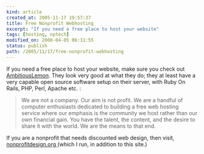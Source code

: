 ```yaml
---
kind: article
created_at: 2005-11-17 19:57:37
title: Free Nonprofit Webhosting
excerpt: "If you need a free place to host your website"
tags: [hosting, nptech]
modified_on: 2008-04-05 06:31:55
status: publish 
path: /2005/11/17/free-nonprofit-webhosting
---
```


If you need a free place to host your website, make sure you check out <a href="http://www.ambitiouslemon.com">AmbitiousLemon</a>. They look very good at what they do; they at least have a very capable open source software setup on their server, with Ruby On Rails, PHP, Perl, Apache etc. : 

<blockquote class="large">
We are not a company. Our aim is not profit. We are a handful of computer enthusiasts dedicated to building a free web hosting service where our emphasis is the community we host rather than our own financial gain. You have the talent, the content, and the desire to share it with the world. We are the means to that end.
</blockquote>

If you are a nonprofit that needs discounted web design, then visit, <a href="http://www.nonprofitdesign.org">nonprofitdesign.org </a>(which I run, in addition to this site.)